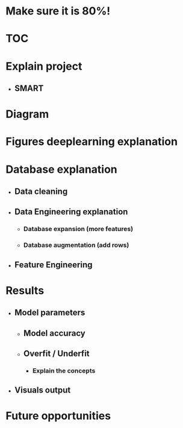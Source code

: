 # Make sure it is 80%!

# TOC

# Explain project

* ## SMART

# Diagram

# Figures deeplearning explanation

# Database explanation

* ## Data cleaning
* ## Data Engineering explanation
	* ### Database expansion (more features)
	* ### Database augmentation (add rows)
* ## Feature Engineering

# Results
* ## Model parameters
	* ## Model accuracy
	* ## Overfit / Underfit
		* ### Explain the concepts
* ## Visuals output


# Future opportunities
